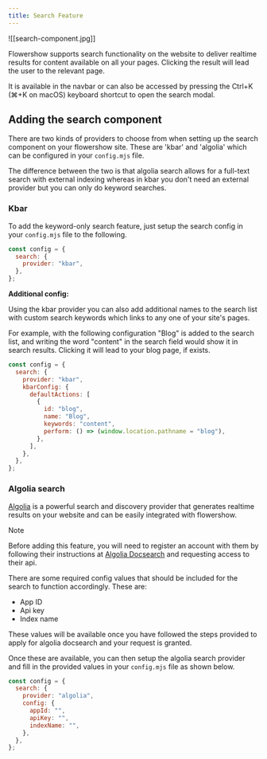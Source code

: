 ```yaml
---
title: Search Feature
---
```


![[search-component.jpg]]

Flowershow supports search functionality on the website to deliver realtime results for content available on all your pages. Clicking the result will lead the user to the relevant page.

It is available in the navbar or can also be accessed by pressing the Ctrl+K (⌘+K on macOS) keyboard shortcut to open the search modal.

## Adding the search component

There are two kinds of providers to choose from when setting up the search component on your flowershow site. These are 'kbar' and 'algolia' which can be configured in your `config.mjs` file.

The difference between the two is that algolia search allows for a full-text search with external indexing whereas in kbar you don't need an external provider but you can only do keyword searches.

### Kbar

To add the keyword-only search feature, just setup the search config in your `config.mjs` file to the following.

```js
const config = {
  search: {
    provider: "kbar",
  },
};
```

**Additional config:**

Using the kbar provider you can also add additional names to the search list with custom search keywords which links to any one of your site's pages.

For example, with the following configuration "Blog" is added to the search list, and writing the word "content" in the search field would show it in search results. Clicking it will lead to your blog page, if exists.

```js
const config = {
  search: {
    provider: "kbar",
    kbarConfig: {
      defaultActions: [
        {
          id: "blog",
          name: "Blog",
          keywords: "content",
          perform: () => (window.location.pathname = "blog"),
        },
      ],
    },
  },
};
```

### Algolia search

[Algolia](https://www.algolia.com/) is a powerful search and discovery provider that generates realtime results on your website and can be easily integrated with flowershow.

> [!note]
> Before adding this feature, you will need to register an account with them by following their instructions at [Algolia Docsearch](https://docsearch.algolia.com/) and requesting access to their api.

There are some required config values that should be included for the search to function accordingly. These are:

- App ID
- Api key
- Index name

These values will be available once you have followed the steps provided to apply for algolia docsearch and your request is granted.

Once these are available, you can then setup the algolia search provider and fill in the provided values in your `config.mjs` file as shown below.

```js
const config = {
  search: {
    provider: "algolia",
    config: {
      appId: "",
      apiKey: "",
      indexName: "",
    },
  },
};
```
